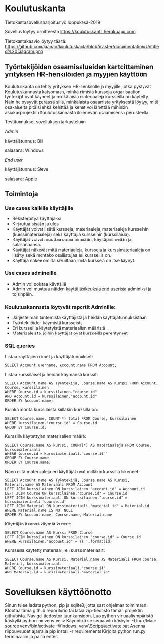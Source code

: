 # Koulutuskanta
Tietokantasovellusharjoitustyö loppukesä-2019

Sovellus löytyy osoitteesta https://koulutuskanta.herokuapp.com

Tietokantakaavio löytyy täältä: https://github.com/jaanan/koulutuskanta/blob/master/documentation/Untitled%20Diagram.png


## Työntekijöiden osaamisalueiden kartoittaminen yrityksen HR-henkilöiden ja myyjien käyttöön
Koulutuskanta on tehty yrityksen HR-henkilölle ja myyjille, jotka pystyvät Koulutuskannasta katsomaan, minkä nimisiä kursseja organisaation tyntekijät ovat käyneet ja minkälaisia materiaaleja kursseilla on käytetty. Näin he pysyvät perässä siitä, minkälaista osaamista yrityksestä löytyy, mitä osa-alueita pitäisi ehkä kehittää ja kenet voi lähettää mihinkin asiakasprojektiin Koulutuskannasta ilmenevän osaamisensa perusteella.

Testitunnukset sovelluksen tarkasteluun

*Admin*

käyttäjätunnus: Bill 

salasana: Windows

*End user*

käyttäjätunnus: Steve

salasana: Apple


## Toimintoja
### Use cases kaikille käyttäjille

+ Rekisteröityä käyttäjäksi
+ Kirjautua sisään ja ulos
+ Käyttäjät voivat lisätä kursseja, materiaaleja, materiaaleja kursseihin (kurssimateriaaleja) sekä käyttäjiä kursseihin (kurssilaisia). 
+ Käyttäjät voivat muuttaa omaa nimeään, käyttäjänimeään ja salasanaansa. 
+ Käyttäjät näkevät mitä materiaaleja, kursseja ja kurssimateriaaleja on lisätty sekä montako osallistujaa eri kursseilla on.
+ Käyttäjä näkee omilta sivuiltaan, mitä kursseja on itse käynyt. 

### Use cases admineille
+ Admin voi poistaa käyttäjiä
+ Admin voi muuttaa näiden käyttäjäoikeuksia end userista adminiksi ja toisinpäin.

### Koulutuskannasta löytyvät raportit Adminille:

+ Järjestelmän tuntemista käyttäjistä ja heidän käyttäjätunnuksistaan
+ Työntekijöiden käymistä kursseista
+ Eri kursseilla käytetyistä materiaalien määristä
+ Materiaaleista, joihin käyttäjät ovat kursseilla perehtyneet

### SQL queries


Listaa käyttäjien nimet ja käyttäjätunnukset:
```
SELECT Account.username, Account.name FROM Account;
```

Listaa kurssilaiset ja heidän käymänsä kurssit:
```
SELECT Account.name AS Työntekijä, Course.name AS Kurssi FROM Account, Course, kurssilainen
WHERE Course.id = kurssilainen."course.id"
AND Account.id = kurssilainen."account.id"
ORDER BY Account.name;
```

Kuinka monta kurssilaista kullakin kurssilla on:
```
SELECT Course.name, COUNT(*) total FROM Course, kurssilainen
WHERE kurssilainen."course.id" = Course.id
GROUP BY Course.id;
```

Kurssilla käytettyjen materiaalien määrä:
```
SELECT Course.name AS kurssi, COUNT(*) AS materiaaleja FROM Course, kurssimateriaali
WHERE Course.id = kurssimateriaali."course.id"'
GROUP BY Course.name
ORDER BY Course.name;
```

Näen mitä materiaaleja eri käyttäjät ovat milläkin kurssilla lukeneet:
```
SELECT Account.name AS Työntekijä, Course.name AS Kurssi, Material.name AS Materiaali FROM Account
LEFT JOIN kurssilainen ON kurssilainen."account.id" = Account.id
LEFT JOIN Course ON kurssilainen."course.id" = Course.id
LEFT JOIN kurssimateriaali ON kurssilainen."course.id" = kurssimateriaali."course.id"
LEFT JOIN Material ON kurssimateriaali."material.id" = Material.id
WHERE Material.name IS NOT NULL'
ORDER BY Account.name, Course.name, Material.name
```

Käyttäjän itsensä käymät kurssit:
```
SELECT Course.name AS Kurssi FROM Course
LEFT JOIN kurssilainen ON kurssilainen."course.id" = Course.id
WHERE kurssilainen."account.id" = {} '.format(id)
```

Kursseilla käytetty materiaali, eli kurssimateriaalit:
```
SELECT Course.name AS Kurssi, Material.name AS Materiaali FROM Course, Material, kurssimateriaali
WHERE Course.id = kurssimateriaali."course.id" 
AND Material.id = kurssimateriaali."material.id"
```

# Sovelluksen käyttöönotto
Sinun tulee ladata python, pip ja sqlite3, jotta saat ohjelman toimimaan. 
Klootaa tämä github reporitorio tai lataa zip-tiedosto tämän projektin githubista. 
Navigoi tiedoston juurikansioon.
Luo python virtuaaliympäristö käskyllä python -m venv venv
Käynnistä se seuraavin käskyin: -Linux/Mac: source venv/bin/activate -Windows: venv\Scripts\activate.bat
Asenna riippuvuudet ajamalla pip install -r requirements
Kirjoita python run.py terminaaliin ja paina enter.
